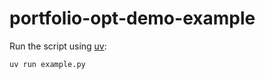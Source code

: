 # portfolio-opt-demo-example
Run the script using [uv](https://github.com/astral-sh/uv?tab=readme-ov-file#installation):
```shell
uv run example.py
```
